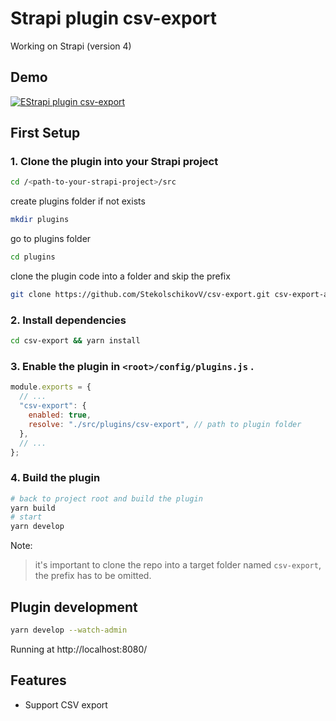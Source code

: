 # Strapi plugin csv-export

Working on Strapi (version 4)

## Demo

[![EStrapi plugin csv-export](https://free-png.ru/wp-content/uploads/2020/07/logo-you-tube-2-1.png)](https://www.youtube.com/watch?v=pnbbesqGfmw "Strapi plugin csv-export")

## First Setup

### 1. Clone the plugin into your Strapi project

```bash
cd /<path-to-your-strapi-project>/src
```

create plugins folder if not exists

```bash
mkdir plugins
```

go to plugins folder

```bash
cd plugins
```

clone the plugin code into a folder and skip the prefix

```bash
git clone https://github.com/StekolschikovV/csv-export.git csv-export-all-v && cd csv-export-all-v && mv v4 ../csv-export && cd ../ && rm -fr csv-export-all-v
```

### 2. Install dependencies

```bash
cd csv-export && yarn install
```

### 3. Enable the plugin in `<root>/config/plugins.js` .

```javascript
module.exports = {
  // ...
  "csv-export": {
    enabled: true,
    resolve: "./src/plugins/csv-export", // path to plugin folder
  },
  // ...
};
```

### 4. Build the plugin

```bash
# back to project root and build the plugin
yarn build
# start
yarn develop
```

Note:

> it's important to clone the repo into a target folder named `csv-export`, the prefix has to be omitted.

## Plugin development

```bash
yarn develop --watch-admin
```

Running at http://localhost:8080/

## Features

- Support CSV export

